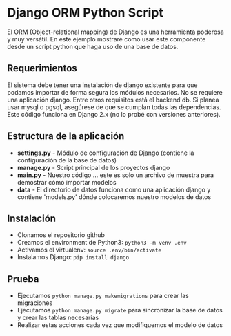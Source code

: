 Django ORM Python Script
========================

El ORM (Object-relational mapping) de Django es una herramienta poderosa y muy versátil. En este ejemplo mostraré como usar este componente desde un script python que haga uso de una base de datos.


Requerimientos
--------------
El sistema debe tener una instalación de django existente para que podamos 
importar de forma segura los módulos necesarios. 
No se requiere una aplicación django. Entre otros requisitos está el backend db. 
Si planea usar mysql o pgsql, asegúrese de que se cumplan todas las dependencias. 
Este código funciona en Django 2.x (no lo probé con versiones anteriores).


Estructura de la aplicación
---------------------------
+ __settings.py__ - Módulo de configuración de Django (contiene la configuración de la base de datos)
+ __manage.py__ - Script principal de los proyectos django
+ __main.py__ - Nuestro código ... este es solo un archivo de muestra para demostrar cómo importar modelos
+ __data__ - El directorio de datos funciona como una aplicación django y contiene 'models.py' dónde colocaremos nuestro modelos de datos


Instalación
-----------
+ Clonamos el repositorio github
+ Creamos el environment de Python3: `python3 -m venv .env`
+ Activamos el virtualenv: `source .env/bin/activate`
+ Instalamos Django: `pip install django`


Prueba
------
+ Ejecutamos `python manage.py makemigrations` para crear las migraciones
+ Ejecutamos `python manage.py migrate` para sincronizar la base de datos y crear las tablas necesarias
+ Realizar estas acciones cada vez que modifiquemos el modelo de datos
